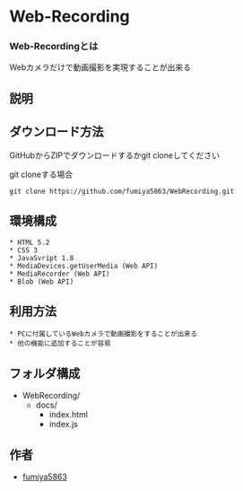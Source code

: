 # Web-Recording
### Web-Recordingとは

Webカメラだけで動画撮影を実現することが出来る

## 説明

## ダウンロード方法

GitHubからZIPでダウンロードするかgit cloneしてください

git cloneする場合
```
git clone https://github.com/fumiya5863/WebRecording.git
```

## 環境構成

```
* HTML 5.2
* CSS 3
* JavaSvript 1.8
* MediaDevices.getUserMedia (Web API)
* MediaRecorder (Web API)
* Blob (Web API)
```

## 利用方法

```
* PCに付属しているWebカメラで動画撮影をすることが出来る
* 他の機能に追加することが容易
```

## フォルダ構成
- WebRecording/
    - docs/
        - index.html
        - index.js

## 作者

* [fumiya5863](https://github.com/fumiya5863)
